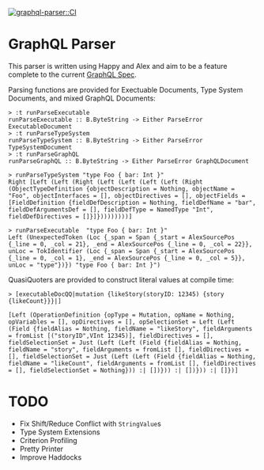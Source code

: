 [![graphql-parser::CI](https://github.com/solomon-b/graphql-parser/actions/workflows/haskell.yml/badge.svg)](https://github.com/solomon-b/graphql-parser/actions/workflows/haskell.yml)

# GraphQL Parser

This parser is written using Happy and Alex and aim to be a feature
complete to the current [GraphQL Spec](https://spec.graphql.org/).

Parsing functions are provided for Exectuable Documents, Type System Documents, and mixed GraphQL Documents:
```
> :t runParseExecutable 
runParseExecutable :: B.ByteString -> Either ParseError ExecutableDocument
> :t runParseTypeSystem 
runParseTypeSystem :: B.ByteString -> Either ParseError TypeSystemDocument
> :t runParseGraphQL 
runParseGraphQL :: B.ByteString -> Either ParseError GraphQLDocument
```

```
> runParseTypeSystem "type Foo { bar: Int }"
Right [Left (Left (Right (Left (Left (Left (Left (Right (ObjectTypeDefinition {objectDescription = Nothing, objectName = "Foo", objectInterfaces = [], objectDirectives = [], objectFields = [FieldDefinition {fieldDefDescription = Nothing, fieldDefName = "bar", fieldDefArgumentsDef = [], fieldDefType = NamedType "Int", fieldDefDirectives = []}]}))))))))]

> runParseExecutable  "type Foo { bar: Int }"
Left (UnexpectedToken (Loc {_span = Span {_start = AlexSourcePos {_line = 0, _col = 21}, _end = AlexSourcePos {_line = 0, _col = 22}}, unLoc = TokIdentifier (Loc {_span = Span {_start = AlexSourcePos {_line = 0, _col = 1}, _end = AlexSourcePos {_line = 0, _col = 5}}, unLoc = "type"})}) "type Foo { bar: Int }")
```

QuasiQuoters are provided to construct literal values at compile time:
```
> [executableDocQQ|mutation {likeStory(storyID: 12345) {story {likeCount}}}|]

[Left (OperationDefinition {opType = Mutation, opName = Nothing, opVariables = [], opDirectives = [], opSelectionSet = Left (Left (Field {fieldAlias = Nothing, fieldName = "likeStory", fieldArguments = fromList [("storyID",VInt 12345)], fieldDirectives = [], fieldSelectionSet = Just (Left (Left (Field {fieldAlias = Nothing, fieldName = "story", fieldArguments = fromList [], fieldDirectives = [], fieldSelectionSet = Just (Left (Left (Field {fieldAlias = Nothing, fieldName = "likeCount", fieldArguments = fromList [], fieldDirectives = [], fieldSelectionSet = Nothing})) :| [])})) :| [])})) :| []})]
```

# TODO

- Fix Shift/Reduce Conflict with `StringValue`s
- Type System Extensions
- Criterion Profiling
- Pretty Printer
- Improve Haddocks
